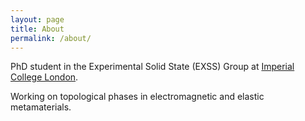 ```yaml
---
layout: page
title: About
permalink: /about/
---
```


PhD student in the Experimental Solid State (EXSS) Group at [Imperial College London](https://www.imperial.ac.uk/).

Working on topological phases in electromagnetic and elastic metamaterials.
